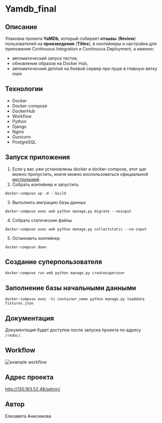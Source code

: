 # Yamdb_final

## Описание 

Упаковка проекта **YaMDb**, который собирает **отзывы** (**Review**) пользователей на **произведения** (**Titles**), в контейнеры и настройка для приложения Continuous Integration и Continuous Deployment, а именно:
- автоматический запуск тестов,
- обновление образов на Docker Hub,
- автоматический деплой на боевой сервер при пуше в главную ветку main

## Технологии
-   Docker
-   Docker-compose
-   DockerHub
-   Workflow
-   Python
-   Django
-   Nginx
-   Gunicorn
-   PostgreSQL

## Запуск приложения
1. Если у вас уже установлены docker и docker-compose, этот шаг можно пропустить, иначе можно воспользоваться официальной [инструкцией](https://docs.docker.com/engine/install/).
2. Собрать контейнер и запустить
```
docker-compose up -d --build
```
3. Выполнить миграцию базы данных
```
docker-compose exec web python manage.py migrate --noinput
```
4. Собрать статические файлы
```
docker-compose exec web python manage.py collectstatic --no-input
```
5. Остановить контейнер
```
docker-compose down
```
## Создание суперпользователя
```
docker-compose run web python manage.py createsuperuser
```
## Заполнение базы начальными данными
```
docker-compose exec -ti container_name python manage.py loaddata fixtures.json
```
## Документация
Документация будет доступна после запуска проекта по адресу `/redoc/`.

## Workflow
![example workflow](https://github.com/ElizavetaAanisimova/yamdb_final/actions/workflows/yamdb_workflow.yml/badge.svg)

## Адрес проекта
http://130.193.52.48/admin/

## Автор
Елизавета Анисимова